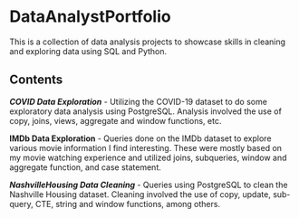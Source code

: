 # DataAnalystPortfolio
This is a collection of data analysis projects to showcase skills in cleaning and exploring data using SQL and Python.

## Contents
***COVID Data Exploration*** - Utilizing the COVID-19 dataset to do some exploratory data analysis using PostgreSQL. Analysis involved the use of copy, joins, views, aggregate and window functions, etc.

****IMDb Data Exploration**** - Queries done on the IMDb dataset to explore various movie information I find interesting. These were mostly based on my movie watching experience and utilized joins, subqueries, window and aggregate function, and case statement.

***NashvilleHousing Data Cleaning*** - Queries using PostgreSQL to clean the Nashville Housing dataset. Cleaning involved the use of copy, update, sub-query, CTE, string and window functions, among others.
